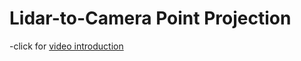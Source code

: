 # Lidar-to-Camera Point Projection
-click for [video introduction](https://mp.weixin.qq.com/s/QoRizrxOPSVMhXEjk5eA8Q)

